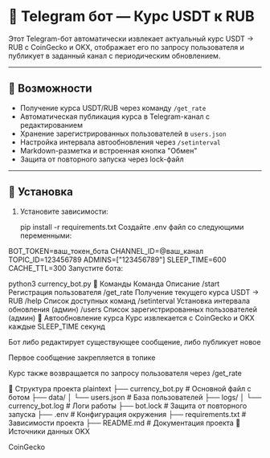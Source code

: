 # 💱 Telegram бот — Курс USDT к RUB

Этот Telegram-бот автоматически извлекает актуальный курс USDT → RUB с CoinGecko и OKX, отображает его по запросу пользователя и публикует в заданный канал с периодическим обновлением.

---

## 🚀 Возможности

- Получение курса USDT/RUB через команду `/get_rate`
- Автоматическая публикация курса в Telegram-канал с редактированием
- Хранение зарегистрированных пользователей в `users.json`
- Настройка интервала автообновления через `/setinterval`
- Markdown-разметка и встроенная кнопка "Обмен"
- Защита от повторного запуска через lock-файл

---

## 🧰 Установка

1. Установите зависимости:

   pip install -r requirements.txt
Создайте .env файл со следующими переменными:

BOT_TOKEN=ваш_токен_бота
CHANNEL_ID=@ваш_канал
TOPIC_ID=123456789
ADMINS=["123456789"]
SLEEP_TIME=600
CACHE_TTL=300
Запустите бота:


python3 currency_bot.py
📡 Команды
Команда	Описание
/start	Регистрация пользователя
/get_rate	Получение текущего курса USDT → RUB
/help	Список доступных команд
/setinterval	Установка интервала обновления (админ)
/users	Список зарегистрированных пользователей (админ)
🔄 Автообновление курса
Курс извлекается с CoinGecko и OKX каждые SLEEP_TIME секунд

Бот либо редактирует существующее сообщение, либо публикует новое

Первое сообщение закрепляется в топике

Курс также возвращается по запросу пользователя через /get_rate

📁 Структура проекта
plaintext
├── currency_bot.py       # Основной файл с ботом
├── data/
│   └── users.json        # База пользователей
├── logs/
│   └── currency_bot.log  # Логи работы
├── bot.lock              # Защита от повторного запуска
├── .env                  # Конфигурация окружения
├── requirements.txt      # Зависимости проекта
├── README.md             # Документация проекта
🧩 Источники данных
OKX

CoinGecko